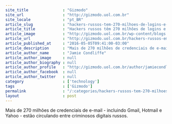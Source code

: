 ```yaml
---
site_title               : "Gizmodo"
site_url                 : "http://gizmodo.uol.com.br"
site_locale              : "pt_BR"
article_slug             : "hackers-russos-tem-270-milhoes-de-logins-e-senhas-de-e-mail-incluindo-gmail-e-hotmail"
article_title            : "Hackers russos têm 270 milhões de logins e senhas de e-mail, incluindo Gmail e Hotmail"
article_image            : "http://gizmodo.uol.com.br/wp-content/blogs.dir/8/files/2016/05/hacker-solitario.jpg"
article_url              : "http://gizmodo.uol.com.br/hackers-russos-email/"
article_published_at     : "2016-05-05T09:41:00-03:00"
article_description      : "Mais de 270 milhões de credenciais de e-mail - incluindo Gmail, Hotmail e Yahoo - estão circulando entre criminosos digitais russos."
article_author_name      : "Jamie Condliffe"
article_author_image     : null
article_author_biography : null
article_author_profile   : "http://gizmodo.uol.com.br/author/jamiecondliffe/"
article_author_facebook  : null
article_author_twitter   : null
category                 : ['technology']
tags                     : ['Gizmodo']
permalink                : "/:categories/hackers-russos-tem-270-milhoes-de-logins-e-senhas-de-e-mail-incluindo-gmail-e-hotmail/"
layout                   : post
---
```


Mais de 270 milhões de credenciais de e-mail - incluindo Gmail, Hotmail e Yahoo - estão circulando entre criminosos digitais russos.
